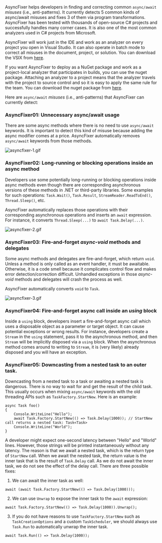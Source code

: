 AsyncFixer helps developers in finding and correcting common `async/await` *misuses* (i.e., anti-patterns). It currently detects 5 common kinds of async/await misuses and fixes 3 of them via program transformations. AsyncFixer has been tested with thousands of open-source C# projects and successfully handles many corner cases. It is also one of the most common analyzers used in C# projects from Microsoft.

AsyncFixer will work just in the IDE and work as an analyzer on every project you open in Visual Studio. It can also operate in batch mode to correct all misuses in the document, project, or solution. You can download the VSIX from [here](https://visualstudiogallery.msdn.microsoft.com/03448836-db42-46b3-a5c7-5fc5d36a8308).

If you want AsyncFixer to deploy as a NuGet package and work as a project-local analyzer that participates in builds, you can use the nuget package. Attaching an analyzer to a project means that the analyzer travels with the project to source control and so it is easy to apply the same rule for the team. You can download the nuget package from [here](https://www.nuget.org/packages/AsyncFixer).

Here are `async/await` *misuses* (i.e., anti-patterns) that AsyncFixer can currently detect:

### AsyncFixer01: Unnecessary async/await usage

There are some async methods where there is no need to use `async/await` keywords. It is important to detect this kind of misuse because adding the async modifier comes at a price. AsyncFixer automatically removes `async/await` keywords from those methods.

![asyncfixer-1.gif](https://raw.githubusercontent.com/semihokur/AsyncFixer/main/img/asyncfixer-1.gif)

### AsyncFixer02: Long-running or blocking operations inside an async method

Developers use some potentially long-running or blocking operations inside async methods even though there are corresponding asynchronous versions of these methods in .NET or third-party libraries. Some examples for such operations: `Task.Wait()`, `Task.Result`, `StreamReader.ReadToEnd()`, `Thread.Sleep()`, etc.

AsyncFixer automatically replaces those operations with their corresponding asynchronous operations and inserts an `await` expression. For instance, it converts `Thread.Sleep(...)` to `await Task.Delay(...)`.

![asyncfixer-2.gif](https://raw.githubusercontent.com/semihokur/AsyncFixer/main/img/asyncfixer-2.gif)

### AsyncFixer03: Fire-and-forget *async-void* methods and delegates

Some async methods and delegates are fire-and-forget, which return `void`. Unless a method is only called as an event handler, it must be awaitable. Otherwise, it is a code smell because it complicates control flow and makes error detection/correction difficult. Unhandled exceptions in those *async-void* methods and delegates will crash the process as well.

AsyncFixer automatically converts `void` to `Task`.

![asyncfixer-3.gif](https://raw.githubusercontent.com/semihokur/AsyncFixer/main/img/asyncfixer-3.gif) 

### AsyncFixer04: Fire-and-forget async call inside an *using* block

Inside a `using` block, developers insert a fire-and-forget async call which uses a disposable object as a parameter or target object. It can cause potential exceptions or wrong results. For instance, developers create a `Stream` in the `using` statement, pass it to the asynchronous method, and then `Stream` will be implicitly disposed via a `using` block. When the asynchronous method comes around to writing to `Stream`, it is (very likely) already disposed and you will have an exception.

### AsyncFixer05: Downcasting from a nested task to an outer task.

Downcasting from a nested task to a task or awaiting a nested task is dangerous. There is no way to wait for and get the result of the child task. This usually occurs when mixing `async/await` keywords with the old threading APIs such as `TaskFactory.StartNew`. Here is an example: 

```
async Task foo()
{
    Console.WriteLine("Hello");
    await Task.Factory.StartNew(() => Task.Delay(1000)); // StartNew call returns a nested task: Task<Task>
    Console.WriteLine("World");
}
```
A developer might expect one-second latency between "Hello" and "World" lines. However, those strings will be printed instantaneously without any latency. The reason is that we await a nested task, which is the return type of `StartNew` call. When we await the nested task, the return value is the inner task that is the result of `Task.Delay` call. As we do not await the inner task, we do not see the effect of the delay call. There are three possible fixes: 

1. We can await the inner task as well: 

```
await (await Task.Factory.StartNew(() => Task.Delay(1000)));
```

2. We can use `Unwrap` to expose the inner task to the `await` expression:

```
await Task.Factory.StartNew(() => Task.Delay(1000)).Unwrap();
```

3. If you do not have reasons to use `TaskFactory.StartNew` such as `TaskCreationOptions` and a custom `TaskScheduler`, we should always use `Task.Run` to automatically unwrap the inner task.

```
await Task.Run(() => Task.Delay(1000));
```
